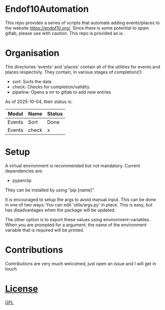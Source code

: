 

# Endof10Automation

This repo provides a series of scripts that automate
adding events/places to the website https://endof10.org/.
Since there is some potential to spam gitlab, please use
with caution. This repo is provided as is.

# Organisation
The directories 'events' and 'places' contain
all of the utilities for events and places
respectivly. They contain, in various stages of completion(!):

- sort: Sorts the data
- check: Checks for completion/validity
- pipeline: Opens a mr to gitlab to add new entries

As of 2025-10-04, their status is:


| Modul | Name | Status |
| ----------- | -------- | ---- |
| Events | Sort | Done |
| Events | check | x |


# Setup
A virtual environment is recommended but not
mandatory. Current dependencies are:
- pyperclip

They can be installed by using "pip [name]".

It is encouraged to setup the args to avoid manual input.
This can be done in one of two ways: You can edit 'utils/args.py'
in place. This is easy, but has disadvantages when the package will be
updated.

The other option is to export these values using environment-variables.
When you are prompted for a argument, the name of the environment variable
that is required will be printed.

# Contributions
Contributions are very much welcomed, just open an issue and
I will get in touch.

# [License](/LICENSE)
[GPL](LICENSE)
